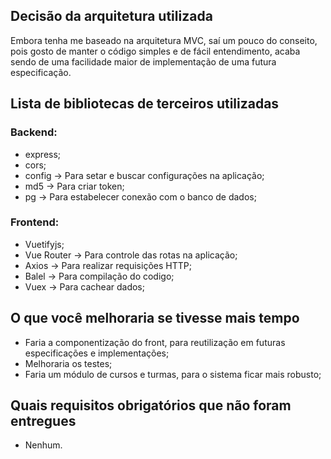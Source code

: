 ## Decisão da arquitetura utilizada

Embora tenha me baseado na arquitetura MVC, saí um pouco do conseito, pois gosto de manter o código simples e de fácil entendimento, acaba sendo de uma facilidade maior de implementação de uma futura especificação.

## Lista de bibliotecas de terceiros utilizadas

### Backend:

- express;
- cors;
- config -> Para setar e buscar configurações na aplicação;
- md5 -> Para criar token;
- pg -> Para estabelecer conexão com o banco de dados;

### Frontend:

- Vuetifyjs;
- Vue Router -> Para controle das rotas na aplicação;
- Axios -> Para realizar requisições HTTP;
- Balel -> Para compilação do codigo;
- Vuex -> Para cachear dados;

## O que você melhoraria se tivesse mais tempo

- Faria a componentização do front, para reutilização em futuras especificações e implementações;
- Melhoraria os testes;
- Faria um módulo de cursos e turmas, para o sistema ficar mais robusto;

## Quais requisitos obrigatórios que não foram entregues

- Nenhum.
